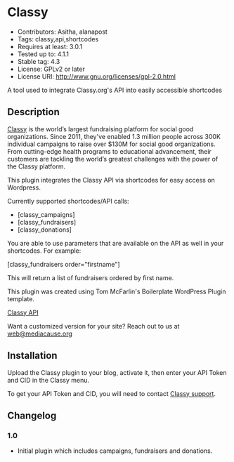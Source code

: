 # Classy
* Contributors: Asitha, alanapost
* Tags: classy,api,shortcodes
* Requires at least: 3.0.1
* Tested up to: 4.1.1
* Stable tag: 4.3
* License: GPLv2 or later
* License URI: http://www.gnu.org/licenses/gpl-2.0.html

A tool used to integrate Classy.org's API into easily accessible shortcodes

## Description

[Classy](https://classy.org) is the world’s largest fundraising platform for social good organizations. Since 2011, they've enabled 1.3 million people across 300K individual campaigns to raise over $130M for social good organizations. From cutting-edge health programs to educational advancement, their customers are tackling the world’s greatest challenges with the power of the Classy platform.

This plugin integrates the Classy API via shortcodes for easy access on Wordpress.  

Currently supported shortcodes/API calls:

* [classy_campaigns]
* [classy_fundraisers]
* [classy_donations]

You are able to use parameters that are available on the API as well in your shortcodes. For example:

[classy_fundraisers order="firstname"]

This will return a list of fundraisers ordered by first name.

This plugin was created using Tom McFarlin's Boilerplate WordPress Plugin template.

[Classy API](http://go.stayclassy.org/hs-fs/hub/190333/file-1586506388-pdf/StayClassy_API_v1.1_FINAL_%281%29.pdf)

Want a customized version for your site? Reach out to us at [web@mediacause.org](mailto:web@mediacause.org)

## Installation

Upload the Classy plugin to your blog, activate it, then enter your API Token and CID in the Classy menu.

To get your API Token and CID, you will need to contact [Classy support](https://fundraise.tofightcancer.com/help-center). 

## Changelog

### 1.0
* Initial plugin which includes campaigns, fundraisers and donations.